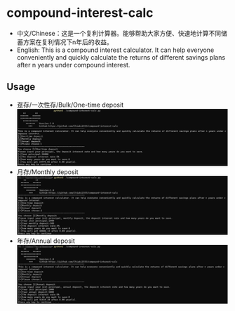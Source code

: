 # compound-interest-calc
- 中文/Chinese：这是一个复利计算器。能够帮助大家方便、快速地计算不同储蓄方案在复利情况下n年后的收益。
- English: This is a compound interest calculator. It can help everyone conveniently and quickly calculate the returns of different savings plans after n years under compound interest.
## Usage
- 趸存/一次性存/Bulk/One-time deposit
![Usage](https://github.com/Chiaki2333/compound-interest-calc/blob/main/img/Usage1.png)
- 月存/Monthly deposit
![Usage](https://github.com/Chiaki2333/compound-interest-calc/blob/main/img/Usage2.png)
- 年存/Annual deposit
![Usage](https://github.com/Chiaki2333/compound-interest-calc/blob/main/img/Usage3.png)
